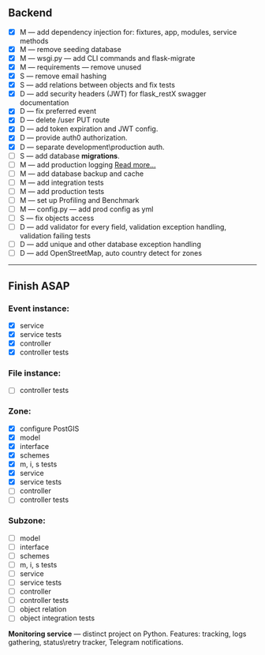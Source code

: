 ## Backend


-  [x] M — add dependency injection for: fixtures, app, modules, service methods
-  [x] M — remove seeding database
-  [x] M — wsgi.py — add CLI commands and flask-migrate
-  [x] M — requirements — remove unused
-  [x] S — remove email hashing
-  [x] S — add relations between objects and fix tests
-  [x] D — add security headers (JWT) for flask_restX swagger documentation
-  [x] D — fix preferred event
-  [x] D — delete /user PUT route
-  [x] D — add token expiration and JWT config.
-  [x] D — provide auth0 authorization.
-  [x] D — separate development\production auth.
-  [ ] S — add database **migrations**.
-  [ ] M — add production logging [Read more...](https://docs.nginx.com/nginx/admin-guide/monitoring/logging/)
-  [ ] M — add database backup and cache
-  [ ] M — add integration tests
-  [ ] M — add production tests
-  [ ] M — set up Profiling and Benchmark
-  [ ] M — config.py — add prod config as yml
-  [ ] S — fix objects access
-  [ ] D — add validator for every field, validation exception handling, validation failing tests
-  [ ] D — add unique and other database exception handling
-  [ ] D — add OpenStreetMap, auto country detect for zones
_____________________________________________________
## Finish ASAP

### Event instance:
-  [x] service
-  [x] service tests
-  [x] controller
-  [x] controller tests

### File instance:
-  [ ] controller tests


### Zone:

-  [x] configure PostGIS
-  [x] model
-  [x] interface
-  [x] schemes
-  [x] m, i, s tests
-  [x] service
-  [x] service tests
-  [ ] controller
-  [ ] controller tests

### Subzone:

-  [ ] model
-  [ ] interface
-  [ ] schemes
-  [ ] m, i, s tests
-  [ ] service
-  [ ] service tests
-  [ ] controller
-  [ ] controller tests
-  [ ] object relation
-  [ ] object integration tests

**Monitoring service** — distinct project on Python. Features: tracking, logs gathering, status\retry tracker, Telegram notifications.
